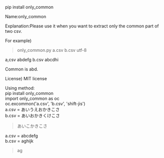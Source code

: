 pip install only_common

Name:only_common

Explanation:Please use it when you want to extract only the common part of two csv.

For example)

>only_common.py a.csv b.csv utf-8

a,csv  abdefg
b.csv  abcdhi

Common is abd.

License)
MIT license

Using method:  
pip install only_common  
import only_common as oc  
oc.excommon('a.csv', 'b.csv', 'shift-jis')  
a.csv = あいうえおかきこさ  
b.csv = あいおかきくけこさ  
>あいこかきこさ  

a.csv = abcdefg  
b.csv = aghijk
>ag
